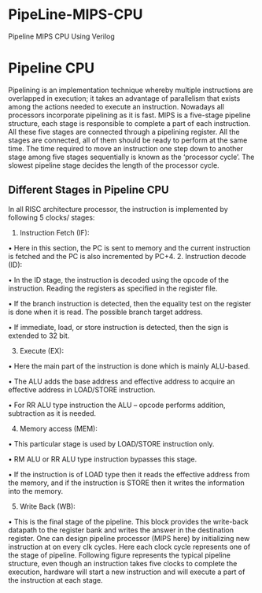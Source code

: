 # PipeLine-MIPS-CPU
Pipeline MIPS CPU Using Verilog

#  Pipeline CPU

Pipelining is an implementation technique whereby multiple instructions are overlapped in execution; it takes an advantage of parallelism that exists among the actions needed to execute an instruction. Nowadays all processors incorporate pipelining as it is fast. MIPS is a five-stage pipeline structure, each stage is responsible to complete a part of each instruction. All these five stages are connected through a pipelining register. All the stages are connected, all of them should be ready to perform at the same time. The time required to move an instruction one step down to another stage among five stages sequentially is known as the ‘processor cycle’. The slowest pipeline stage decides the length of the processor cycle.

## Different Stages in Pipeline CPU

In all RISC architecture processor, the instruction is implemented by following 5 clocks/ stages:

1. Instruction Fetch (IF): 

• Here in this section, the PC is sent to memory and the current instruction is fetched and
the PC is also incremented by PC+4.
2. Instruction decode (ID):

• In the ID stage, the instruction is decoded using the opcode of the instruction. Reading the registers as specified in the register file.

• If the branch instruction is detected, then the equality test on the register is done when it is read. The possible branch target address.

• If immediate, load, or store instruction is detected, then the sign is extended to 32 bit.

3. Execute (EX):

• Here the main part of the instruction is done which is mainly ALU-based.

• The ALU adds the base address and effective address to acquire an effective address in
LOAD/STORE instruction.

• For RR ALU type instruction the ALU – opcode performs addition, subtraction as it is
needed.

4. Memory access (MEM):

• This particular stage is used by LOAD/STORE instruction only.

• RM ALU or RR ALU type instruction bypasses this stage.

• If the instruction is of LOAD type then it reads the effective address from the memory, and if the instruction is STORE then it writes the information into the memory.

5. Write Back (WB):

• This is the final stage of the pipeline. This block provides the write-back datapath to the register bank and writes the answer in the destination register. One can design pipeline processor (MIPS here) by initializing new instruction at on every clk cycles. Here each clock cycle represents one of the stage of pipeline. Following figure represents the typical pipeline structure, even though an instruction takes five clocks to complete the execution, hardware will start a new instruction and will execute a part of the instruction at each stage.

